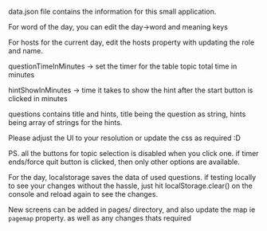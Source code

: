 


data.json file contains the information for this small application.

For word of the day, you can edit the day->word and meaning keys 

For hosts for the current day, edit the hosts property with updating the role and name.

questionTimeInMinutes -> set the timer for the table topic total time in minutes

hintShowInMinutes -> time it takes to show the hint after the start button is clicked in minutes

questions contains title and hints, title being the question as string, hints being array of strings for the hints.



Please adjust the UI to your resolution or update the css as required :D 

PS. all the buttons for topic selection is disabled when you click one. if timer ends/force quit button is clicked, then only other options are available.

For the day, localstorage saves the data of used questions. if testing locally to see your changes without the hassle, just hit localStorage.clear() on the console and reload again to see the changes.

New screens can be added in pages/ directory, and also update the map ie `pagemap` property. as well as any changes thats required

